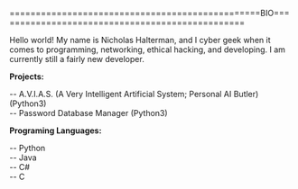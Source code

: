 ================================================BIO================================================

Hello world! My name is Nicholas Halterman, and I cyber geek when it comes to programming, networking, ethical hacking, and developing. I am currently still a
fairly new developer.

**Projects:**

-- A.V.I.A.S. (A Very Intelligent Artificial System; Personal AI Butler) (Python3) <br />
-- Password Database Manager (Python3) <br />

**Programing Languages:**

-- Python <br />
-- Java <br />
-- C# <br />
-- C <br />

<!---
nhalterman/nhalterman is a ✨ special ✨ repository because its `README.md` (this file) appears on your GitHub profile.
You can click the Preview link to take a look at your changes.
--->
